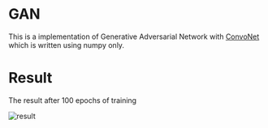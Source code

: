 # GAN
This is a implementation of Generative Adversarial Network with [ConvoNet](https://github.com/SwikarGautam/ConvoNet) which is written using numpy only.

# Result
The result after 100 epochs of training

![result](https://raw.githubusercontent.com/SwikarGautam/GAN/master/results/results.gif)